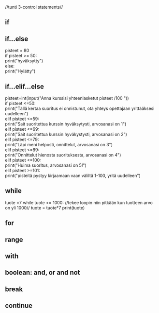 //tunti 3-control statements//
## if 


## if...else 
pisteet = 80  
if pisteet >= 50:  
    print("hyväksytty")  
else:  
    print("Hylätty")  
    
## if...elif...else 
pisteet=int(input("Anna kurssisi yhteenlasketut pisteet /100 "))  
if pisteet <=50:  
    print("Tällä kertaa suoritus ei onnistunut, ota yhteys opettajaan yrittääksesi uudelleen")  
elif pisteet <=59:  
    print("Sait suoritettua kurssin hyväksytysti, arvosanasi on 1")  
elif pisteet <=69:  
    print("Sait suoritettua kurssin hyväkystysti, arvosanasi on 2")  
elif pisteet <=79:  
    print("Läpi meni helposti, onnittelut, arvosanasi on 3")  
elif pisteet <=89:  
    print("Onnittelut hienosta suorituksesta, arvosanasi on 4")  
elif pisteet <=100:  
    print("Huima suoritus, arvosanasi on 5!")  
elif pisteet >=101:   
    print("pisteitä pystyy kirjaamaan vaan väliltä 1-100, yritä uudelleen")  
    
## while ##

tuote =7
while tuote <= 1000:    //tekee loopin niin pitkään kun tuotteen arvo on yli 1000//
    tuote = tuote*7
print(tuote)

## for ##
## range ##
## with ##
## boolean: and, or and not ##
## break ##
## continue ##

